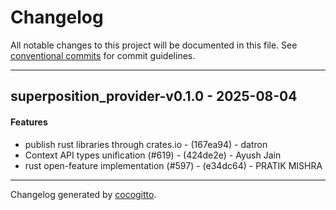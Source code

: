 # Changelog
All notable changes to this project will be documented in this file. See [conventional commits](https://www.conventionalcommits.org/) for commit guidelines.

- - -
## superposition_provider-v0.1.0 - 2025-08-04
#### Features
- publish rust libraries through crates.io - (167ea94) - datron
- Context API types unification (#619) - (424de2e) - Ayush Jain
- rust open-feature implementation (#597) - (e34dc64) - PRATIK MISHRA

- - -

Changelog generated by [cocogitto](https://github.com/cocogitto/cocogitto).